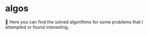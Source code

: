 # algos

:wave: Here you can find the solved algorithms for some problems that I attempted or found interesting.



